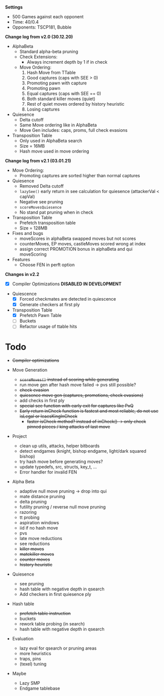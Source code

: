 **Settings**
- 500 Games against each opponent
- Time: 40/0.4
- Opponents: TSCP181, Bubble
 
**Change log from v2.0 (30.12.20)**
<!-- - Results
  - chai - TSCP181 &rarr; *241-189-70* (+35)
  - chai - Bubble &rarr; *108-337-55* (-173) -->
- AlphaBeta
  - Standard alpha-beta pruning
  - Check Extensions:
    - Always increment depth by 1 if in check
  - Move Ordering:
    1. Hash Move from TTable
    2. Good captures (caps with SEE > 0)
    3. Promoting pawn with capture
    4. Promoting pawn
    5. Equal captures (caps with SEE == 0)
    6. Both standard killer moves (quiet)
    7. Rest of quiet moves ordered by history heuristic
    8. Losing captures
- Quiesence
  - Delta cutoff
  - Same Move ordering like in AlphaBeta
  - Move Gen includes: caps, proms, full check evasions
- Transposition Table
  - Only used in AlphaBeta search
  - Size = 16MB
  - Hash move used in move ordering

**Change log from v2.1 (03.01.21)**
<!-- - Results
  - chai - TSCP181 &rarr; 252-187-61 (+49)
  - chai - Bubble &rarr; 92-342-66 ( -191) -->
- Move Ordering:
  - Promoting captures are sorted higher than normal captures
- Quiesence
  - Removed Delta cutoff
  - `lazySee()` early return in see calculation for quiesence (attackerVal < capVal)
  - Negative see pruning
  - `scoreMovesQuiesence`
  - No stand pat pruning when in check
- Transposition Table
  - Prefetch transposition table
  - Size = 128MB
- Fixes and bugs
  - moveScores in alphaBeta swapped moves but not scores
  - counterMoves, EP moves, castleMoves scored wrong at index
  - assign correct PROMOTION bonus in alphaBeta and qui moveScoring
- Features
  - Choose FEN in perft option

**Changes in v2.2**
- [x] Compiler Optimizations **DISABLED IN DEVELOPMENT**
- Quiescence
  - [x] Forced checkmates are detected in quiescence
  - [x] Generate checkers at first ply
- Transposition Table
  - [x] Prefetch Pawn Table
  - [ ] Buckets
  - [ ] Refactor usage of ttable hits

# Todo

- ~~Compiler optimizations~~
- Move Generation
  - ~~`scoreMoves()` instead of scoring while generating~~
  - run move gen after hash move failed -> pvs still possible?
  - ~~check evasion~~
  -  ~~quiesence move gen (captures, promotions, check evasions)~~
  - add checks in first ply
  - ~~special see function with early exit for captures like PxQ~~
  - ~~Early return inCheck function is fastest and most reliable, do not use isLegal or leaesKingInCheck~~
    - ~~faster isCheck method? instead of inCheck() -> only check pinned pieces / king attacks of last move~~

- Project
  - clean up utils, attacks, helper bitboards
  - detect endgames (knight, bishop endgame, light/dark squared bishop)
  - try hash move before generating moves?
  - update typedefs, src, structs, key_t, ...
  - Error handler for invalid FEN

- Alpha Beta
  - adaptive null move pruning -> drop into qui
  - mate distance pruning
  - delta pruning
  - futility pruning / reverse null move pruning
  - razoring
  - tt probing
  - aspiration windows
  - iid if no hash move
  - pvs
  - late move reductions
  - see reductions
  - ~~killer moves~~
  - ~~matekiller moves~~
  - ~~counter moves~~
  - ~~history heuristic~~

- Quiesence
  - see pruning
  - hash table with negative depth in qsearch
  - Add checkers in first quiesence ply

- Hash table
  - ~~prefetch table instruction~~
  - buckets
  - rework table probing (in search)
  - hash table with negative depth in qsearch

- Evaluation
  - lazy eval for qsearch or pruning areas
  - more heuristics
  - traps, pins
  - (texel) tuning

- Maybe
  - Lazy SMP
  - Endgame tablebase
